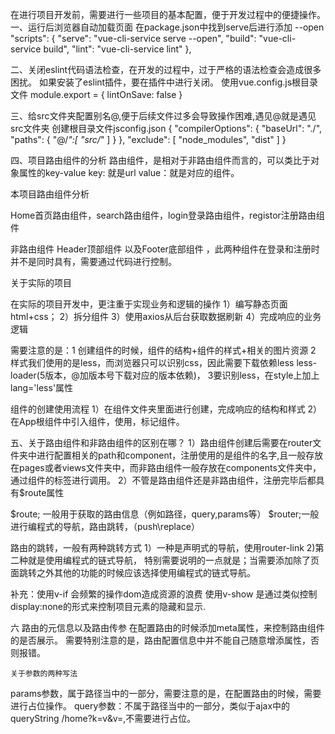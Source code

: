  在进行项目开发前，需要进行一些项目的基本配置，便于开发过程中的便捷操作。
 一、运行后浏览器自动加载页面
     在package.json中找到serve后进行添加 --open
      "scripts": {
        "serve": "vue-cli-service serve --open",
        "build": "vue-cli-service build",
        "lint": "vue-cli-service lint"
    },

二、关闭eslint代码语法检查，在开发的过程中，过于严格的语法检查会造成很多困扰。
    如果安装了eslint插件，要在插件中进行关闭。
    使用vue.config.js根目录文件
    module.export = {
    lintOnSave: false
}

三、给src文件夹配置别名@,便于后续文件过多会导致操作困难,遇见@就是遇见src文件夹
    创建根目录文件jsconfig.json
    {
    "compilerOptions": {
        "baseUrl": "./",
        "paths": {
            "@/*":[
                "src/*"
            ]
        }
    },
    "exclude": [
        "node_modules",
        "dist"
    ]
}

四、项目路由组件的分析
路由组件，是相对于非路由组件而言的，可以类比于对象属性的key-value
key: 就是url
value：就是对应的组件。

本项目路由组件分析

Home首页路由组件，search路由组件，login登录路由组件，registor注册路由组件

非路由组件
Header顶部组件 以及Footer底部组件 ，此两种组件在登录和注册时并不是同时具有，需要通过代码进行控制。

关于实际的项目

在实际的项目开发中，更注重于实现业务和逻辑的操作
1）编写静态页面 html+css；
2）拆分组件
3）使用axios从后台获取数据刷新
4）完成响应的业务逻辑

需要注意的是：1 创建组件的时候，组件的结构+组件的样式+相关的图片资源
             2 样式我们使用的是less，而浏览器只可以识别css，因此需要下载依赖less less-loader(5版本，@加版本号下载对应的版本依赖)，
             3要识别less，在style上加上lang='less'属性

组件的创建使用流程
1）在组件文件夹里面进行创建，完成响应的结构和样式
2）在App根组件中引入组件，使用，标记组件。

五、关于路由组件和非路由组件的区别在哪？
   1）路由组件创建后需要在router文件夹中进行配置相关的path和component，注册使用的是组件的名字,且一般存放在pages或者views文件夹中，而非路由组件一般存放在components文件夹中，通过组件的标签进行调用。
   2）不管是路由组件还是非路由组件，注册完毕后都具有$route属性

   $route; 一般用于获取的路由信息（例如路径，query,params等）
   $router;一般进行编程式的导航，路由跳转，（push\replace）

   路由的跳转，一般有两种跳转方式
   1）一种是声明式的导航，使用router-link
   2)第二种就是使用编程式的链式导航，
特别需要说明的一点就是；当需要添加除了页面跳转之外其他的功能的时候应该选择使用编程式的链式导航。

补充：使用v-if 会频繁的操作dom造成资源的浪费
    使用v-show 是通过类似控制display:none的形式来控制项目元素的隐藏和显示.

六 路由的元信息以及路由传参
   在配置路由的时候添加meta属性，来控制路由组件的是否展示。
需要特别注意的是，路由配置信息中并不能自己随意增添属性，否则报错。
   
    关于参数的两种写法
params参数，属于路径当中的一部分，需要注意的是，在配置路由的时候，需要进行占位操作。
query参数：不属于路径当中的一部分，类似于ajax中的queryString /home?k=v&v=,不需要进行占位。


    
